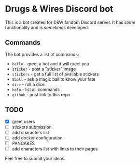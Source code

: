 # Drugs & Wires Discord bot

This is a bot created for D&W fandom Discord server. It has *some* functionality and is *sometimes* developed.

## Commands

The bot provides a list of commands:
- `hello` - greet a bot and it will greet you
- `sticker` - post a "sticker" image
- `stickers` - get a full list of available stickers
- `8ball` - ask a magic ball to know your fate
- `dice` - roll a dice
- `help` - list all commands
- `github` - post link to this repo

## TODO

- [x] greet users
- [ ] stickers submission
- [ ] add characters list
- [ ] add docker configuration
- [ ] PANCAKES
- [ ] add characters list with links to their pages

Feel free to submit your ideas.